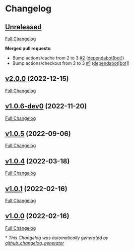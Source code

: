 # Changelog

## [Unreleased](https://github.com/qs5779/wtfquote-client/tree/HEAD)

[Full Changelog](https://github.com/qs5779/wtfquote-client/compare/v2.0.0...HEAD)

**Merged pull requests:**

- Bump actions/cache from 2 to 3 [\#2](https://github.com/qs5779/wtfquote-client/pull/2) ([dependabot[bot]](https://github.com/apps/dependabot))
- Bump actions/checkout from 2 to 3 [\#1](https://github.com/qs5779/wtfquote-client/pull/1) ([dependabot[bot]](https://github.com/apps/dependabot))

## [v2.0.0](https://github.com/qs5779/wtfquote-client/tree/v2.0.0) (2022-12-15)

[Full Changelog](https://github.com/qs5779/wtfquote-client/compare/v1.0.6-dev0...v2.0.0)

## [v1.0.6-dev0](https://github.com/qs5779/wtfquote-client/tree/v1.0.6-dev0) (2022-11-20)

[Full Changelog](https://github.com/qs5779/wtfquote-client/compare/v1.0.5...v1.0.6-dev0)

## [v1.0.5](https://github.com/qs5779/wtfquote-client/tree/v1.0.5) (2022-09-06)

[Full Changelog](https://github.com/qs5779/wtfquote-client/compare/v1.0.4...v1.0.5)

## [v1.0.4](https://github.com/qs5779/wtfquote-client/tree/v1.0.4) (2022-03-18)

[Full Changelog](https://github.com/qs5779/wtfquote-client/compare/v1.0.1...v1.0.4)

## [v1.0.1](https://github.com/qs5779/wtfquote-client/tree/v1.0.1) (2022-02-16)

[Full Changelog](https://github.com/qs5779/wtfquote-client/compare/v1.0.0...v1.0.1)

## [v1.0.0](https://github.com/qs5779/wtfquote-client/tree/v1.0.0) (2022-02-16)

[Full Changelog](https://github.com/qs5779/wtfquote-client/compare/810014026e50b7853a6a2629f2285919e5be1a7a...v1.0.0)

\* *This Changelog was automatically generated by [github_changelog_generator](https://github.com/github-changelog-generator/github-changelog-generator)*
